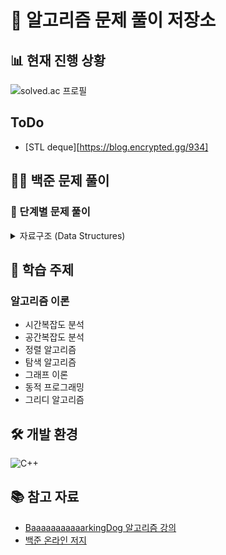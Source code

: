 # 🎯 알고리즘 문제 풀이 저장소

## 📊 현재 진행 상황
![solved.ac 프로필](http://mazassumnida.wtf/api/v2/generate_badge?boj=anximusic7)

## ToDo
- [STL deque][https://blog.encrypted.gg/934]

## 🏃‍♂️ 백준 문제 풀이
### 📁 단계별 문제 풀이
<details>
<summary>자료구조 (Data Structures)</summary>

#### 배열 (Array)
- ✅ [알파벳 개수 세기 (BOJ 10808)](baekjoon/10808.cpp)
- ✅ [배열 테스트](baekjoon/array_test.cpp)

#### 연결 리스트 (Linked List)
- ✅ [에디터 (BOJ 1406)](baekjoon/1406.cpp)
- ✅ [요세푸스 문제 (BOJ 1158)](baekjoon/1158.cpp)

#### 스택 (Stack)
- ✅ [스택 (BOJ 10828)](baekjoon/10828.cpp)
- ✅ [제로 (BOJ 10773)](baekjoon/10773.cpp)
- ✅ [오큰수 (BOJ 17298)](baekjoon/17298.cpp)
</details>

## 🎯 학습 주제
### 알고리즘 이론
- 시간복잡도 분석
- 공간복잡도 분석
- 정렬 알고리즘
- 탐색 알고리즘
- 그래프 이론
- 동적 프로그래밍
- 그리디 알고리즘

## 🛠 개발 환경
![C++](https://img.shields.io/badge/C++-00599C?style=flat-square&logo=c%2B%2B&logoColor=white)

## 📚 참고 자료
- [BaaaaaaaaaaarkingDog 알고리즘 강의](https://blog.encrypted.gg/category/강좌/실전%20알고리즘)
- [백준 온라인 저지](https://www.acmicpc.net/)